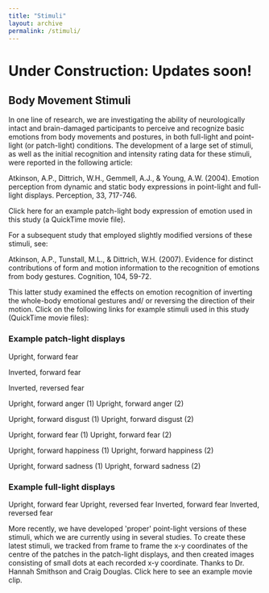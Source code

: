```yaml
---
title: "Stimuli"
layout: archive
permalink: /stimuli/
---
```

# Under Construction: Updates soon!
## Body Movement Stimuli
In one line of research, we are investigating the ability of neurologically intact and brain-damaged participants to perceive and recognize basic emotions from body movements and postures, in both full-light and point-light (or patch-light) conditions. The development of a large set of stimuli, as well as the initial recognition and intensity rating data for these stimuli, were reported in the following article:


Atkinson, A.P., Dittrich, W.H., Gemmell, A.J., & Young, A.W. (2004). Emotion perception from dynamic and static body expressions in point-light and full-light displays. Perception, 33, 717-746.

Click here for an example patch-light body expression of emotion used in this study (a QuickTime movie file).

For a subsequent study that employed slightly modified versions of these stimuli, see:

Atkinson, A.P., Tunstall, M.L., & Dittrich, W.H. (2007). Evidence for distinct contributions of form and motion information to the recognition of emotions from body gestures. Cognition, 104, 59-72.

This latter study examined the effects on emotion recognition of inverting the whole-body emotional gestures and/ or reversing the direction of their motion. Click on the following links for example stimuli used in this study (QuickTime movie files):

### Example patch-light displays
Upright, forward fear

Inverted, forward fear

Inverted, reversed fear

Upright, forward anger (1)   Upright, forward anger (2)

Upright, forward disgust (1)   Upright, forward disgust (2)

Upright, forward fear (1)   Upright, forward fear (2)

Upright, forward happiness (1)   Upright, forward happiness (2)

Upright, forward sadness (1)   Upright, forward sadness (2)


### Example full-light displays
Upright, forward fear    Upright, reversed fear   Inverted, forward fear   Inverted, reversed fear


More recently, we have developed 'proper' point-light versions of these stimuli, which we are currently using in several studies. To create these latest stimuli, we tracked from frame to frame the x-y coordinates of the centre of the patches in the patch-light displays, and then created images consisting of small dots at each recorded x-y coordinate. Thanks to Dr. Hannah Smithson and Craig Douglas. Click here to see an example movie clip.

